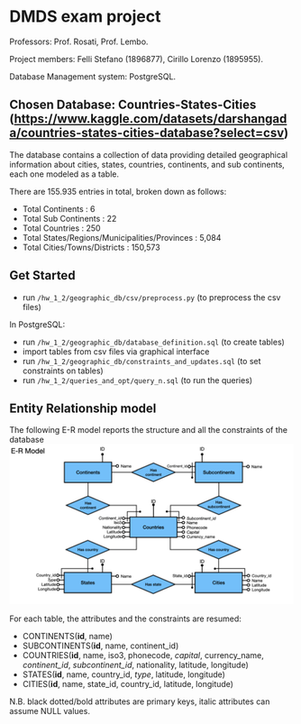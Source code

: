 # DMDS exam project
Professors: Prof. Rosati, Prof. Lembo.

Project members: Felli Stefano (1896877), Cirillo Lorenzo (1895955).

Database Management system: PostgreSQL.

## Chosen Database: Countries-States-Cities (https://www.kaggle.com/datasets/darshangada/countries-states-cities-database?select=csv)
The database contains a collection of data providing detailed geographical information about cities, states, countries, continents, and sub continents, each one modeled as a table. 

There are 155.935 entries in total, broken down as follows:
* Total Continents : 6
* Total Sub Continents : 22
* Total Countries : 250
* Total States/Regions/Municipalities/Provinces : 5,084
* Total Cities/Towns/Districts : 150,573

## Get Started
* run ```/hw_1_2/geographic_db/csv/preprocess.py``` (to preprocess the csv files)

In PostgreSQL:
* run ```/hw_1_2/geographic_db/database_definition.sql``` (to create tables)
* import tables from csv files via graphical interface
* run ```/hw_1_2/geographic_db/constraints_and_updates.sql``` (to set constraints on tables)
* run ```/hw_1_2/queries_and_opt/query_n.sql``` (to run the queries)

## Entity Relationship model
The following E-R model reports the structure and all the constraints of the database
![Conceptual Schema](hw_1_2/Images/ER_Model.jpeg)

For each table, the attributes and the constraints are resumed:
* CONTINENTS(__id__, name)
* SUBCONTINENTS(__id__, name, continent_id)
* COUNTRIES(__id__, name, iso3, phonecode, *capital*, currency_name, *continent_id*, *subcontinent_id*, nationality, latitude, longitude)
* STATES(__id__, name, country_id, *type*, latitude, longitude)
* CITIES(__id__, name, state_id, country_id, latitude, longitude)

N.B. black dotted/bold attributes are primary keys, italic attributes can assume NULL values.


